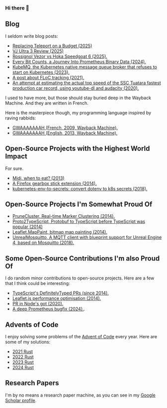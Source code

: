 ### Hi there 👋

## Blog

I seldom write blog posts:

- [Replacing Teleport on a Budget (2025)](https://fungiboletus.github.io/replacing_teleport/)
- [VJ Ultra 3 Review (2025)](https://github.com/fungiboletus/vj_ultra_3)
- [Rossignol Vezor vs Hoka Speedgoat 6 (2025).](https://github.com/fungiboletus/vezor_vs_speedgoat/blob/main/README.md)
- [Every Bit Counts, a Journey Into Prometheus Binary Data (2024).](https://fungiboletus.github.io/journey-prometheus-binary-data/)
- [KubeMQ, the Kubernetes native message queue broker that refuses to start on Kubernetes (2023).](https://fungiboletus.github.io/kubemq-blogpost/)
- [A post about FLoC tracking (2021).](https://fungiboletus.github.io/floc-tracking/)
- [An attempt at estimating the actual top speed of the SSC Tuatara fastest production car record, using youtube-dl and audacity (2020).](https://fungiboletus.github.io/ssc-rpm/)

I used to have more, but those should stay buried deep in the Wayback Machine. And they are written in French.

Here is the masterpiece though, my programming language inspired by raving rabbids:

- [GWAAAAAAAH (French, 2009, Wayback Machine).](https://web.archive.org/web/20121101153719/http://www.blogjaune.fr/GWAAAAAAAH)
- [GWAAAAAAAH (English, 2013, Wayback Machine).](https://web.archive.org/web/20140119044635/http://blogjaune.fr:80/gwaaaaaaah/)

## Open-Source Projects with the Highest World Impact

For sure.

- [Midi, when to eat? (2013)](https://github.com/fungiboletus/midi)
- [A Firefox gearbox stick extension (2014).](https://github.com/fungiboletus/FirefoxGearStick)
- [kubernetes-env-to-secrets: convert dotenv to k8s secrets (2018).](https://github.com/TelluIoT/kubernetes-env-to-secrets)

## Open-Source Projects I'm Somewhat Proud Of

- [PruneCluster, Real-time Marker Clustering (2014).](https://sintef-9012.github.io/PruneCluster/)
- [Proto2TypeScript, Protobuf to TypeScript before TypeScript was popular (2014)](https://github.com/SINTEF-9012/Proto2TypeScript)
- [Leaflet.MapPaint, bitmap map painting (2014).](https://github.com/SINTEF-9012/Leaflet.MapPaint)
- [UnrealMosquitto, A MQTT client with blueprint support for Unreal Engine 4, based on Mosquitto (2018).](https://github.com/SINTEF-9012/UnrealMosquitto)

## Some Open-Source Contributions I'm also Proud Of

I do random minor contributions to open-source projects. Here are a few that I think could be interesting:

- [TypeScript's DefinitelyTyped PRs (since 2014).](https://github.com/DefinitelyTyped/DefinitelyTyped/pulls?q=is%3Apr%20author%3Afungiboletus%20is%3Aclosed)
- [Leaflet.js performance optimisation (2014).](https://github.com/Leaflet/Leaflet/pull/2380)
- [PR in Node's got (2020).](https://github.com/sindresorhus/got/pull/1529)
- [A deep Prometheus bugfix (2024).](https://github.com/prometheus/prometheus/pull/14854).

## Advents of Code

I enjoy solving some problems of the [Advent of Code](https://adventofcode.com/) every year. Here are some of my solutions:

- [2021 Rust](https://github.com/fungiboletus/advent_of_code_2021_rust)
- [2022 Rust](https://github.com/fungiboletus/advent_of_code_2022_rust)
- [2023 Rust](https://github.com/fungiboletus/advent_of_code_2023_rust)
- [2024 Rust](https://github.com/fungiboletus/advent_of_code_2024_rust)

## Research Papers

I'm by no means a research paper machine, as you can see in my [Google Scholar profile](https://scholar.google.com/citations?user=e88AHh0AAAAJ).

